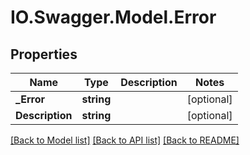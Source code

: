 # IO.Swagger.Model.Error
## Properties

Name | Type | Description | Notes
------------ | ------------- | ------------- | -------------
**_Error** | **string** |  | [optional] 
**Description** | **string** |  | [optional] 

[[Back to Model list]](../README.md#documentation-for-models) [[Back to API list]](../README.md#documentation-for-api-endpoints) [[Back to README]](../README.md)

